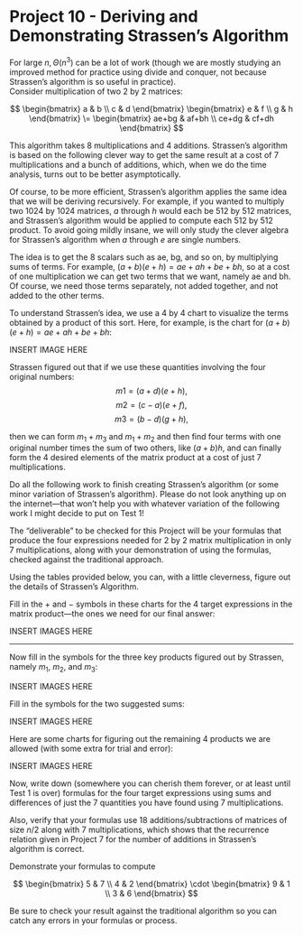 # Project 10 - Deriving and Demonstrating Strassen’s Algorithm  

For large $n, \Theta(n^{3})$ can be a lot of work (though we are mostly studying an improved method for practice using divide and conquer, not because Strassen’s algorithm is so useful in practice).  
Consider multiplication of two 2 by 2 matrices:  

$$
\begin{bmatrix}
a & b \\
c & d
\end{bmatrix}
\begin{bmatrix}
e & f \\
g & h
\end{bmatrix}
\=
\begin{bmatrix}
ae+bg & af+bh \\
ce+dg & cf+dh
\end{bmatrix}
$$ 

This algorithm takes 8 multiplications and 4 additions. Strassen’s algorithm is based on the following clever way to get the same result at a cost of 7 multiplications and a bunch of additions, which, when we do the time analysis, turns out to be better asymptotically.  

Of course, to be more efficient, Strassen’s algorithm applies the same idea that we will be deriving recursively. For example, if you wanted to multiply two 1024 by 1024 matrices, $a$ through $h$ would each be 512 by 512 matrices, and Strassen’s algorithm would be applied to compute each 512 by 512 product. To avoid going mildly insane, we will only study the clever algebra for Strassen’s algorithm when $a$ through $e$ are single numbers.  

The idea is to get the 8 scalars such as ae, bg, and so on, by multiplying sums of terms. For example, $(a + b)(e + h) = ae + ah + be + bh$, so at a cost of one multiplication we can get two terms that we want, namely ae and bh. Of course, we need those terms separately, not added together, and not added to the other terms.  

To understand Strassen’s idea, we use a 4 by 4 chart to visualize the terms obtained by a product of this sort. Here, for example, is the chart for $(a+b)(e+h) = ae+ah+be+bh$:  

INSERT IMAGE HERE  

Strassen figured out that if we use these quantities involving the four original numbers:  
$$m1 = (a + d)(e + h),$$
$$m2 = (c − a)(e + f),$$
$$m3 = (b − d)(g + h),$$

then we can form $m_1+m_3$ and $m_1+m_2$ and then find four terms with one original number times the sum of two others, like $(a + b)h$, and can finally form the 4 desired elements of the matrix product at a cost of just 7 multiplications.  

Do all the following work to finish creating Strassen’s algorithm (or some minor variation of Strassen’s algorithm). Please do not look anything up on the internet—that won’t help you with whatever variation of the following work I might decide to put on Test 1!  

The “deliverable” to be checked for this Project will be your formulas that produce the four expressions needed for 2 by 2 matrix multiplication in only 7 multiplications, along with your demonstration of using the formulas, checked against the traditional approach.  

Using the tables provided below, you can, with a little cleverness, figure out the details of Strassen’s Algorithm.  

Fill in the + and − symbols in these charts for the 4 target expressions in the matrix product—the ones we need for our final answer:  

INSERT IMAGES HERE  

---  

Now fill in the symbols for the three key products figured out by Strassen, namely $m_1$, $m_2$, and $m_3$:  

INSERT IMAGES HERE

Fill in the symbols for the two suggested sums:  

INSERT IMAGES HERE  

Here are some charts for figuring out the remaining 4 products we are allowed (with some extra for trial and error):  

INSERT IMAGES HERE  

Now, write down (somewhere you can cherish them forever, or at least until Test 1 is over) formulas for the four target expressions using sums and differences of just the 7 quantities you have found using 7 multiplications.  

Also, verify that your formulas use 18 additions/subtractions of matrices of size $n/2$ along with 7 multiplications, which shows that the recurrence relation given in Project 7 for the number of additions in Strassen’s algorithm is correct.  

Demonstrate your formulas to compute

$$
\begin{bmatrix}
5 & 7 \\
4 & 2
\end{bmatrix}
\cdot
\begin{bmatrix}
9 & 1 \\
3 & 6
\end{bmatrix}
$$  

Be sure to check your result against the traditional algorithm so you can catch any errors in your formulas or process.

